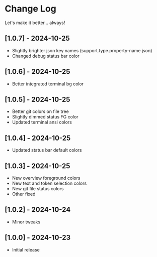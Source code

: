 # Change Log

Let's make it better... always!

## [1.0.7] - 2024-10-25
- Slightly brighter json key names (support.type.property-name.json)
- Changed debug status bar color

## [1.0.6] - 2024-10-25
- Better integrated terminal bg color

## [1.0.5] - 2024-10-25
- Better git colors on file tree
- Slightly dimmed status FG color
- Updated terminal ansi colors

## [1.0.4] - 2024-10-25
- Updated status bar default colors

## [1.0.3] - 2024-10-25
- New overview foreground colors
- New text and token selection colors
- New git file status colors
- Other fixed

## [1.0.2] - 2024-10-24
- Minor tweaks

## [1.0.0] - 2024-10-23

- Initial release
